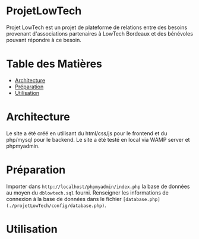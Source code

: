 # ProjetLowTech

Projet LowTech est un projet de plateforme de relations entre des besoins provenant d'associations partenaires à LowTech Bordeaux et des bénévoles pouvant répondre à ce besoin.

# Table des Matières

- [Architecture](#Architecture)
- [Préparation](#Préparation)
- [Utilisation](#Utilisation)

# Architecture

Le site a été créé en utilisant du html/css/js pour le frontend et du php/mysql pour le backend.
Le site a été testé en local via WAMP server et phpmyadmin. 

# Préparation

Importer dans `http://localhost/phpmyadmin/index.php` la base de données au moyen du `dblowtech.sql` fourni.
Renseigner les informations de connexion à la base de données dans le fichier `[database.php](./projetLowTech/config/database.php)`.

# Utilisation